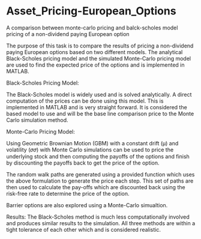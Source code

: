 # Asset_Pricing-European_Options
A comparison between monte-carlo pricing and balck-scholes model pricing of a non-dividend paying European option

The purpose of this task is to compare the results of pricing a non-dividend paying European options based on two different models. The analytical Black-Scholes pricing model and the simulated Monte-Carlo pricing model are used to find the expected price of the options and is implemented in MATLAB.

Black-Scholes Pricing Model:

The Black-Scholes model is widely used and is solved analytically. A direct computation of the prices can be done using this model. This is implemented in MATLAB and is very straight forward. It is considered the based model to use and will be the base line comparison price to the Monte Carlo simulation method.

Monte-Carlo Pricing Model:

Using Geometric Brownian Motion (GBM) with a constant drift (μ) and volatility (𝜎𝜎) with Monte Carlo simulations can be used to price the underlying stock and then computing the payoffs of the options and finish by discounting the payoffs back to get the price of the option. 

The random walk paths are generated using a provided function which uses the above formulation to generate the price each step. This set of paths are then used to calculate the pay-offs which are discounted back using the risk-free rate to determine the price of the option.

Barrier options are also explored using a Monte-Carlo simualtion.

Results:
The Black-Scholes method is much less computationally involved and produces similar results to the simulation. All three methods are within a tight tolerance of each other which and is considered realistic.
